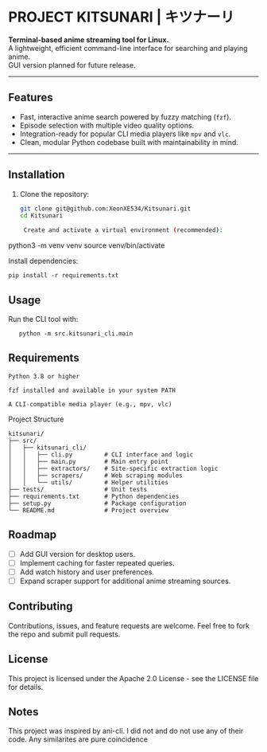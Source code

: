 # PROJECT KITSUNARI | キツナーリ

**Terminal-based anime streaming tool for Linux.**  
A lightweight, efficient command-line interface for searching and playing anime.  
GUI version planned for future release.

---

## Features

- Fast, interactive anime search powered by fuzzy matching (`fzf`).
- Episode selection with multiple video quality options.
- Integration-ready for popular CLI media players like `mpv` and `vlc`.
- Clean, modular Python codebase built with maintainability in mind.

---

## Installation

1. Clone the repository:

   ```bash
   git clone git@github.com:XeonXE534/Kitsunari.git
   cd Kitsunari

    Create and activate a virtual environment (recommended):

python3 -m venv venv
source venv/bin/activate

Install dependencies:

    pip install -r requirements.txt

## Usage

Run the CLI tool with:
```
   python -m src.kitsunari_cli.main
```
## Requirements

    Python 3.8 or higher

    fzf installed and available in your system PATH

    A CLI-compatible media player (e.g., mpv, vlc)

Project Structure
```
kitsunari/
├── src/
│   ├── kitsunari_cli/
│   │   ├── cli.py         # CLI interface and logic
│   │   ├── main.py        # Main entry point
│   │   ├── extractors/    # Site-specific extraction logic
│   │   ├── scrapers/      # Web scraping modules
│   │   └── utils/         # Helper utilities
├── tests/                 # Unit tests
├── requirements.txt       # Python dependencies
├── setup.py               # Package configuration
└── README.md              # Project overview
```

## Roadmap

- [ ] Add GUI version for desktop users.
- [ ] Implement caching for faster repeated queries.
- [ ] Add watch history and user preferences.
- [ ] Expand scraper support for additional anime streaming sources.

## Contributing

Contributions, issues, and feature requests are welcome.
Feel free to fork the repo and submit pull requests.

## License

This project is licensed under the Apache 2.0 License - see the LICENSE file for details.

## Notes

This project was inspired by ani-cli. I did not and do not use any of their code. Any similarites are pure coincidence 
